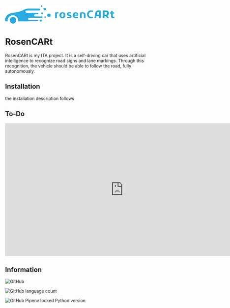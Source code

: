 
![Logo](assets/image/rosencart-wide2-transparent.png)


# RosenCARt

RosenCARt is my ITA project. It is a self-driving car that uses artificial intelligence to recognize road signs and lane markings. Through this recognition, the vehicle should be able to follow the road, fully autonomously.


## Installation

the installation description follows

## To-Do

<iframe width="768" height="432" src="https://miro.com/app/live-embed/uXjVPdV5Psk=/?moveToViewport=-751,-368,1953,976&embedId=163959394993" frameborder="0" scrolling="no" allowfullscreen></iframe>

## Information

![GitHub](https://img.shields.io/github/license/Rosencart/rosenCARt?style=for-the-badge)

![GitHub language count](https://img.shields.io/github/languages/count/Rosencart/rosenCARt?style=for-the-badge)

![GitHub Pipenv locked Python version](https://img.shields.io/github/pipenv/locked/python-version/Rosencart/rosenCARt/main?style=for-the-badge)

